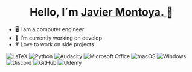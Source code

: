 
<div align="center">
  <h1 align="center">Hello, I´m <a href="https://portafolio-javimp.netlify.app/"> Javier Montoya. </a> 👋</h1>
</div>

- 🖥️ I am a computer engineer
- 🔭 I’m currently working on develop
- 💗 Love to work on side projects

![LaTeX](https://img.shields.io/badge/latex-%23008080.svg?style=for-the-badge&logo=latex&logoColor=white)
![Python](https://img.shields.io/badge/python-3670A0?style=for-the-badge&logo=python&logoColor=ffdd54)
![Audacity](https://img.shields.io/badge/Audacity-0000CC?style=for-the-badge&logo=audacity&logoColor=white)
![Microsoft Office](https://img.shields.io/badge/Microsoft_Office-D83B01?style=for-the-badge&logo=microsoft-office&logoColor=white)
![macOS](https://img.shields.io/badge/mac%20os-000000?style=for-the-badge&logo=macos&logoColor=F0F0F0)
![Windows](https://img.shields.io/badge/Windows-0078D6?style=for-the-badge&logo=windows&logoColor=white)
![Discord](https://img.shields.io/badge/Discord-%235865F2.svg?style=for-the-badge&logo=discord&logoColor=white)
![GitHub](https://img.shields.io/badge/github-%23121011.svg?style=for-the-badge&logo=github&logoColor=white)
![Udemy](https://img.shields.io/badge/Udemy-A435F0?style=for-the-badge&logo=Udemy&logoColor=white)

<img src="https://komarev.com/ghpvc/?username=condorcoders&style=flat-square&color=blue" alt=""/>
